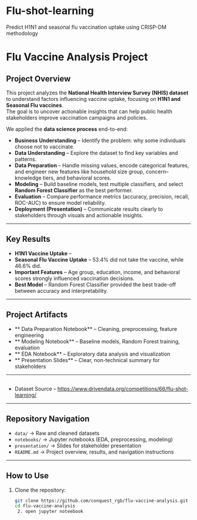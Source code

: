 # Flu-shot-learning
Predict H1N1 and seasonal flu vaccination uptake using CRISP-DM methodology
# Flu Vaccine Analysis Project

##  Project Overview
This project analyzes the **National Health Interview Survey (NHIS) dataset** to understand factors influencing vaccine uptake, focusing on **H1N1 and Seasonal Flu vaccines**.  
The goal is to uncover actionable insights that can help public health stakeholders improve vaccination campaigns and policies.  

We applied the **data science process** end-to-end:
- **Business Understanding** – Identify the problem: why some individuals choose not to vaccinate.  
- **Data Understanding** – Explore the dataset to find key variables and patterns.  
- **Data Preparation** – Handle missing values, encode categorical features, and engineer new features like household size group, concern–knowledge tiers, and behavioral scores.  
- **Modeling** – Build baseline models, test multiple classifiers, and select **Random Forest Classifier** as the best performer.  
- **Evaluation** – Compare performance metrics (accuracy, precision, recall, ROC-AUC) to ensure model reliability.  
- **Deployment (Presentation)** – Communicate results clearly to stakeholders through visuals and actionable insights.  

---

## Key Results
- **H1N1 Vaccine Uptake** –  
- **Seasonal Flu Vaccine Uptake** – 53.4% did not take the vaccine, while 46.6% did.  
- **Important Features** – Age group, education, income, and behavioral scores strongly influenced vaccination decisions.  
- **Best Model** – Random Forest Classifier provided the best trade-off between accuracy and interpretability.  

---

##  Project Artifacts
- ** Data Preparation Notebook** – Cleaning, preprocessing, feature engineering  
- ** Modeling Notebook** – Baseline models, Random Forest training, evaluation  
- ** EDA Notebook** – Exploratory data analysis and visualization  
- ** Presentation Slides** – Clear, non-technical summary for stakeholders  

---

## 

- Dataset Source – https://www.drivendata.org/competitions/66/flu-shot-learning/

---

## Repository Navigation
- `data/` → Raw and cleaned datasets  
- `notebooks/` → Jupyter notebooks (EDA, preprocessing, modeling)  
- `presentation/` → Slides for stakeholder presentation  
- `README.md` → Project overview, results, and navigation instructions  

---

##  How to Use
1. Clone the repository:  
   ```bash
   git clone https://github.com/conquest_rgb/flu-vaccine-analysis.git
   cd flu-vaccine-analysis
    2. open jupyter noteebook
